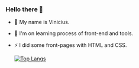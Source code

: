 ### Hello there 👋

- 💬 My name is Vinicius.
- 🌱 I'm on learning process of front-end and tools.
- ⚡  I did some front-pages with HTML and CSS.



  [![Top Langs](https://github-readme-stats.vercel.app/api/top-langs/?username=Vini-bfend&layout=compact)](https://github.com/Vini-bfend/github-readme-stats)

<!--
**Vini-bfend/Vini-bfend** is a ✨ _special_ ✨ repository because its `README.md` (this file) appears on your GitHub profile.

Here are some ideas to get you started:

- 🔭 I’m currently working on ...
- 🌱 I’m currently learning ...
- 👯 I’m looking to collaborate on ...
- 🤔 I’m looking for help with ...
- 💬 Ask me about ...
- 📫 How to reach me: ...
- 😄 Pronouns: ...
- ⚡ Fun fact: ...
-->
